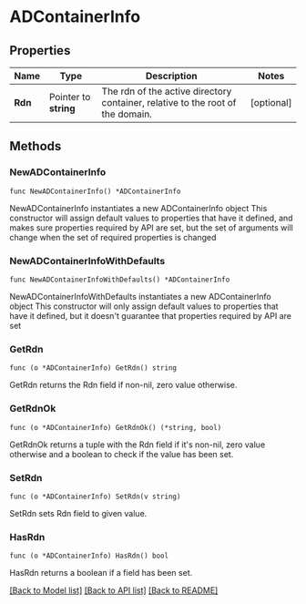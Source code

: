 # ADContainerInfo

## Properties

Name | Type | Description | Notes
------------ | ------------- | ------------- | -------------
**Rdn** | Pointer to **string** | The rdn of the active directory container, relative to the root of the domain. | [optional] 

## Methods

### NewADContainerInfo

`func NewADContainerInfo() *ADContainerInfo`

NewADContainerInfo instantiates a new ADContainerInfo object
This constructor will assign default values to properties that have it defined,
and makes sure properties required by API are set, but the set of arguments
will change when the set of required properties is changed

### NewADContainerInfoWithDefaults

`func NewADContainerInfoWithDefaults() *ADContainerInfo`

NewADContainerInfoWithDefaults instantiates a new ADContainerInfo object
This constructor will only assign default values to properties that have it defined,
but it doesn't guarantee that properties required by API are set

### GetRdn

`func (o *ADContainerInfo) GetRdn() string`

GetRdn returns the Rdn field if non-nil, zero value otherwise.

### GetRdnOk

`func (o *ADContainerInfo) GetRdnOk() (*string, bool)`

GetRdnOk returns a tuple with the Rdn field if it's non-nil, zero value otherwise
and a boolean to check if the value has been set.

### SetRdn

`func (o *ADContainerInfo) SetRdn(v string)`

SetRdn sets Rdn field to given value.

### HasRdn

`func (o *ADContainerInfo) HasRdn() bool`

HasRdn returns a boolean if a field has been set.


[[Back to Model list]](../README.md#documentation-for-models) [[Back to API list]](../README.md#documentation-for-api-endpoints) [[Back to README]](../README.md)


